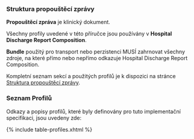 ### Struktura propouštěcí zprávy

<b>Propouštěcí zpráva</b> je klinický dokument.

Všechny profily uvedené v této příručce jsou používány v <b>Hospital Discharge Report Composition</b>.

<b>Bundle</b> použitý pro transport nebo perzistenci MUSÍ zahrnovat všechny zdroje, na které přímo nebo nepřímo odkazuje Hospital Discharge Report Composition.

Kompletní seznam sekcí a použitých profilů je k dispozici na stránce <a href="hdrStructure.html">Struktura propouštěcí zprávy</a>.

### Seznam Profilů

Odkazy a popisy profilů, které byly definovány pro tuto implementační specifikaci, jsou uvedeny zde:

{% include table-profiles.xhtml %}

